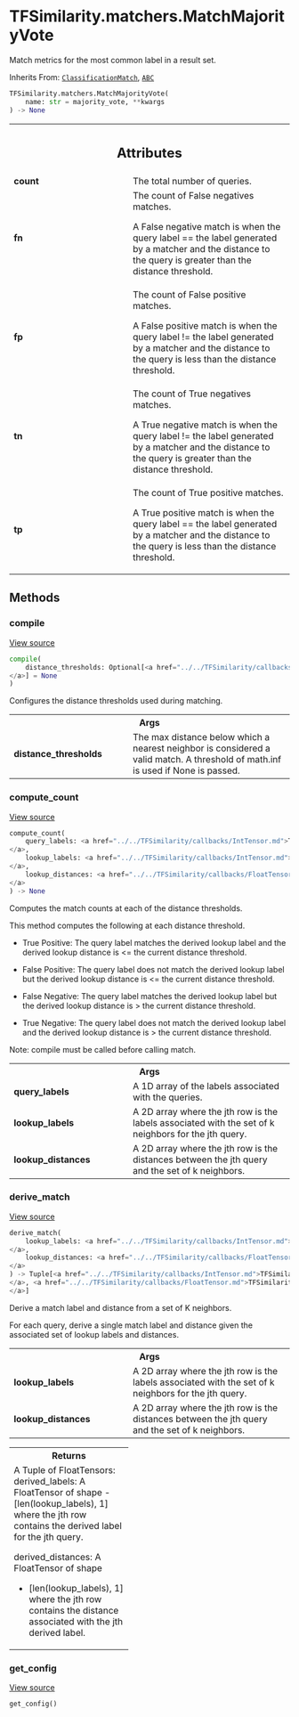 # TFSimilarity.matchers.MatchMajorityVote





Match metrics for the most common label in a result set.

Inherits From: [`ClassificationMatch`](../../TFSimilarity/callbacks/ClassificationMatch.md), [`ABC`](../../TFSimilarity/distances/ABC.md)

```python
TFSimilarity.matchers.MatchMajorityVote(
    name: str = majority_vote, **kwargs
) -> None
```



<!-- Placeholder for "Used in" -->




<!-- Tabular view -->
 <table class="responsive fixed orange">
<colgroup><col width="214px"><col></colgroup>
<tr><th colspan="2"><h2 class="add-link">Attributes</h2></th></tr>

<tr>
<td>
<b>count</b>
</td>
<td>
The total number of queries.
</td>
</tr><tr>
<td>
<b>fn</b>
</td>
<td>
The count of False negatives matches.

A False negative match is when the query label == the label generated
by a matcher and the distance to the query is greater than the distance
threshold.
</td>
</tr><tr>
<td>
<b>fp</b>
</td>
<td>
The count of False positive matches.

A False positive match is when the query label != the label generated
by a matcher and the distance to the query is less than the distance
threshold.
</td>
</tr><tr>
<td>
<b>tn</b>
</td>
<td>
The count of True negatives matches.

A True negative match is when the query label != the label generated
by a matcher and the distance to the query is greater than the distance
threshold.
</td>
</tr><tr>
<td>
<b>tp</b>
</td>
<td>
The count of True positive matches.

A True positive match is when the query label == the label generated by
a matcher and the distance to the query is less than the distance
threshold.
</td>
</tr>
</table>



## Methods

<h3 id="compile">compile</h3>

<a target="_blank" class="external" href="https://github.com/tensorflow/similarity/blob/main/tensorflow_similarity/matchers/classification_match.py#L60-L73">View source</a>

```python
compile(
    distance_thresholds: Optional[<a href="../../TFSimilarity/callbacks/FloatTensor.md">TFSimilarity.callbacks.FloatTensor```
</a>] = None
)
```


Configures the distance thresholds used during matching.


<!-- Tabular view -->
 <table class="responsive fixed orange">
<colgroup><col width="214px"><col></colgroup>
<tr><th colspan="2">Args</th></tr>

<tr>
<td>
<b>distance_thresholds</b>
</td>
<td>
The max distance below which a nearest neighbor
is considered a valid match. A threshold of math.inf is used if None
is passed.
</td>
</tr>
</table>



<h3 id="compute_count">compute_count</h3>

<a target="_blank" class="external" href="https://github.com/tensorflow/similarity/blob/main/tensorflow_similarity/matchers/classification_match.py#L162-L201">View source</a>

```python
compute_count(
    query_labels: <a href="../../TFSimilarity/callbacks/IntTensor.md">TFSimilarity.callbacks.IntTensor```
</a>,
    lookup_labels: <a href="../../TFSimilarity/callbacks/IntTensor.md">TFSimilarity.callbacks.IntTensor```
</a>,
    lookup_distances: <a href="../../TFSimilarity/callbacks/FloatTensor.md">TFSimilarity.callbacks.FloatTensor```
</a>
) -> None
```


Computes the match counts at each of the distance thresholds.

This method computes the following at each distance threshold.

* True Positive: The query label matches the derived lookup label and
the derived lookup distance is <= the current distance threshold.

* False Positive: The query label does not match the derived lookup
label but the derived lookup distance is <= the current distance
threshold.

* False Negative: The query label matches the derived lookup label but
the derived lookup distance is > the current distance threshold.

* True Negative: The query label does not match the derived lookup
label and the derived lookup distance is > the current distance
threshold.

Note: compile must be called before calling match.

<!-- Tabular view -->
 <table class="responsive fixed orange">
<colgroup><col width="214px"><col></colgroup>
<tr><th colspan="2">Args</th></tr>

<tr>
<td>
<b>query_labels</b>
</td>
<td>
A 1D array of the labels associated with the queries.
</td>
</tr><tr>
<td>
<b>lookup_labels</b>
</td>
<td>
A 2D array where the jth row is the labels
associated with the set of k neighbors for the jth query.
</td>
</tr><tr>
<td>
<b>lookup_distances</b>
</td>
<td>
A 2D array where the jth row is the distances
between the jth query and the set of k neighbors.
</td>
</tr>
</table>



<h3 id="derive_match">derive_match</h3>

<a target="_blank" class="external" href="https://github.com/tensorflow/similarity/blob/main/tensorflow_similarity/matchers/match_majority_vote.py#L35-L69">View source</a>

```python
derive_match(
    lookup_labels: <a href="../../TFSimilarity/callbacks/IntTensor.md">TFSimilarity.callbacks.IntTensor```
</a>,
    lookup_distances: <a href="../../TFSimilarity/callbacks/FloatTensor.md">TFSimilarity.callbacks.FloatTensor```
</a>
) -> Tuple[<a href="../../TFSimilarity/callbacks/IntTensor.md">TFSimilarity.callbacks.IntTensor``<b>
</a>, <a href="../../TFSimilarity/callbacks/FloatTensor.md">TFSimilarity.callbacks.FloatTensor</b>``
</a>]
```


Derive a match label and distance from a set of K neighbors.

For each query, derive a single match label and distance given the
associated set of lookup labels and distances.

<!-- Tabular view -->
 <table class="responsive fixed orange">
<colgroup><col width="214px"><col></colgroup>
<tr><th colspan="2">Args</th></tr>

<tr>
<td>
<b>lookup_labels</b>
</td>
<td>
A 2D array where the jth row is the labels
associated with the set of k neighbors for the jth query.
</td>
</tr><tr>
<td>
<b>lookup_distances</b>
</td>
<td>
A 2D array where the jth row is the distances
between the jth query and the set of k neighbors.
</td>
</tr>
</table>



<!-- Tabular view -->
 <table class="responsive fixed orange">
<colgroup><col width="214px"><col></colgroup>
<tr><th colspan="2">Returns</th></tr>
<tr class="alt">
<td colspan="2">
A Tuple of FloatTensors:
derived_labels: A FloatTensor of shape
- [len(lookup_labels), 1] where the jth row contains the derived
label for the jth query.

derived_distances: A FloatTensor of shape
- [len(lookup_labels), 1] where the jth row contains the distance
associated with the jth derived label.
</td>
</tr>

</table>



<h3 id="get_config">get_config</h3>

<a target="_blank" class="external" href="https://github.com/tensorflow/similarity/blob/main/tensorflow_similarity/matchers/classification_match.py#L53-L58">View source</a>

```python
get_config()
```







